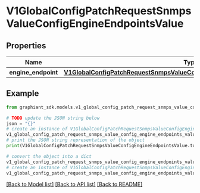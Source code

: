 # V1GlobalConfigPatchRequestSnmpsValueConfigEngineEndpointsValue


## Properties

Name | Type | Description | Notes
------------ | ------------- | ------------- | -------------
**engine_endpoint** | [**V1GlobalConfigPatchRequestSnmpsValueConfigEngineEndpointsValueEngineEndpoint**](V1GlobalConfigPatchRequestSnmpsValueConfigEngineEndpointsValueEngineEndpoint.md) |  | [optional] 

## Example

```python
from graphiant_sdk.models.v1_global_config_patch_request_snmps_value_config_engine_endpoints_value import V1GlobalConfigPatchRequestSnmpsValueConfigEngineEndpointsValue

# TODO update the JSON string below
json = "{}"
# create an instance of V1GlobalConfigPatchRequestSnmpsValueConfigEngineEndpointsValue from a JSON string
v1_global_config_patch_request_snmps_value_config_engine_endpoints_value_instance = V1GlobalConfigPatchRequestSnmpsValueConfigEngineEndpointsValue.from_json(json)
# print the JSON string representation of the object
print(V1GlobalConfigPatchRequestSnmpsValueConfigEngineEndpointsValue.to_json())

# convert the object into a dict
v1_global_config_patch_request_snmps_value_config_engine_endpoints_value_dict = v1_global_config_patch_request_snmps_value_config_engine_endpoints_value_instance.to_dict()
# create an instance of V1GlobalConfigPatchRequestSnmpsValueConfigEngineEndpointsValue from a dict
v1_global_config_patch_request_snmps_value_config_engine_endpoints_value_from_dict = V1GlobalConfigPatchRequestSnmpsValueConfigEngineEndpointsValue.from_dict(v1_global_config_patch_request_snmps_value_config_engine_endpoints_value_dict)
```
[[Back to Model list]](../README.md#documentation-for-models) [[Back to API list]](../README.md#documentation-for-api-endpoints) [[Back to README]](../README.md)


